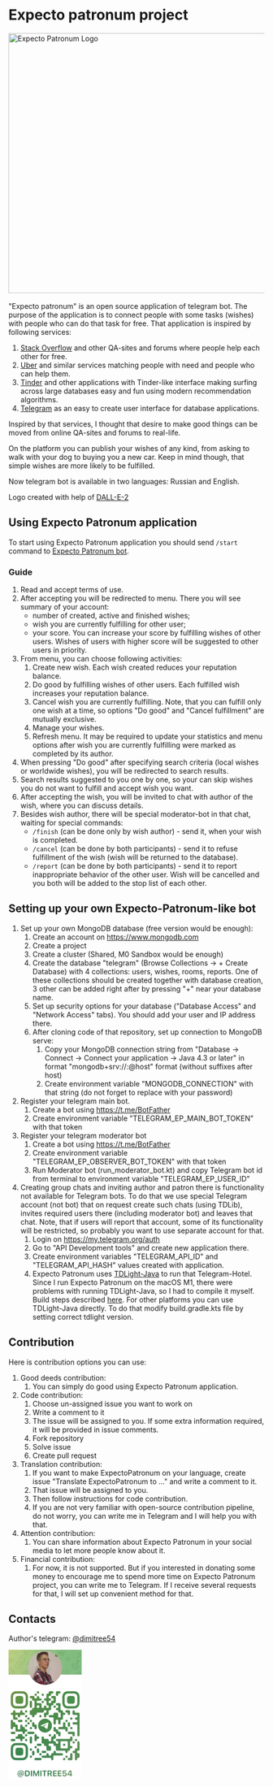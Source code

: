 # Expecto patronum project

<img height="512" src="/Users/yid/source/expecto_patronum_library/readme_images/logo.png" title="Expecto Patronum Logo" width="512"/>

"Expecto patronum" is an open source application of telegram bot. 
The purpose of the application is to connect people with some tasks (wishes) with people who can do that task for free.
That application is inspired by following services:

1. [Stack Overflow](https://stackoverflow.com) and other QA-sites and forums where people help each other for free.
2. [Uber](https://uber.com) and similar services matching people with need and people who can help them.
3. [Tinder](https://tinder.com) and other applications with Tinder-like interface making surfing across large databases easy and fun using modern recommendation algorithms.
4. [Telegram](https://telegram.org) as an easy to create user interface for database applications.

Inspired by that services, I thought that desire to make good things can be moved from online QA-sites and forums to real-life.

On the platform you can publish your wishes of any kind, from asking to walk with your dog to buying you a new car. 
Keep in mind though, that simple wishes are more likely to be fulfilled.

Now telegram bot is available in two languages: Russian and English.

Logo created with help of [DALL-E-2](https://openai.com/dall-e-2/)

## Using Expecto Patronum application

To start using Expecto Patronum application you should send `/start` command to [Expecto Patronum bot](https://t.me/ExpectoPatronumByYID_bot).

### Guide
1. Read and accept terms of use.
2. After accepting you will be redirected to menu. There you will see summary of your account: 
   - number of created, active and finished wishes;
   - wish you are currently fulfilling for other user;
   - your score. You can increase your score by fulfilling wishes of other users. Wishes of users with higher score will be suggested to other users in priority.
3. From menu, you can choose following activities:
   1. Create new wish. Each wish created reduces your reputation balance.
   2. Do good by fulfilling wishes of other users. Each fulfilled wish increases your reputation balance.
   3. Cancel wish you are currently fulfilling. Note, that you can fulfill only one wish at a time, so options "Do good" and "Cancel fulfillment" are mutually exclusive.
   4. Manage your wishes.
   5. Refresh menu. It may be required to update your statistics and menu options after wish you are currently fulfilling were marked as completed by its author.
4. When pressing "Do good" after specifying search criteria (local wishes or worldwide wishes), you will be redirected to search results.
5. Search results suggested to you one by one, so your can skip wishes you do not want to fulfill and accept wish you want.
6. After accepting the wish, you will be invited to chat with author of the wish, where you can discuss details. 
7. Besides wish author, there will be special moderator-bot in that chat, waiting for special commands: 
   - `/finish` (can be done only by wish author) - send it, when your wish is completed.
   - `/cancel` (can be done by both participants) - send it to refuse fulfillment of the wish (wish will be returned to the database).
   - `/report` (can be done by both participants) - send it to report inappropriate behavior of the other user. Wish will be cancelled and you both will be added to the stop list of each other.

## Setting up your own Expecto-Patronum-like bot
1. Set up your own MongoDB database (free version would be enough):
   1. Create an account on https://www.mongodb.com
   2. Create a project
   3. Create a cluster (Shared, M0 Sandbox would be enough)
   4. Create the database "telegram" (Browse Collections -> + Create Database) with 4 collections: users, wishes, rooms, reports. One of these collections should be created together with database creation, 3 other can be added right after by pressing "+" near your database name.
   5. Set up security options for your database ("Database Access" and "Network Access" tabs). You should add your user and IP address there.
   6. After cloning code of that repository, set up connection to MongoDB serve:
      1. Copy your MongoDB connection string from "Database -> Connect -> Connect your application -> Java 4.3 or later" in format "mongodb+srv://<user>:<password>@host" format (without suffixes after host)
      2. Create environment variable "MONGODB_CONNECTION" with that string (do not forget to replace <password> with your password)
2. Register your telegram main bot.
   1. Create a bot using https://t.me/BotFather
   2. Create environment variable "TELEGRAM_EP_MAIN_BOT_TOKEN" with that token
3. Register your telegram moderator bot
   1. Create a bot using https://t.me/BotFather
   2. Create environment variable "TELEGRAM_EP_OBSERVER_BOT_TOKEN" with that token
   3. Run Moderator bot (run_moderator_bot.kt) and copy Telegram bot id from terminal to environment variable "TELEGRAM_EP_USER_ID"
4. Creating group chats and inviting author and patron there is functionality not available for Telegram bots. 
    To do that we use special Telegram account (not bot) that on request create such chats (using TDLib), 
    invites required users there (including moderator bot) and leaves that chat. 
    Note, that if users will report that account, some of its functionality will be restricted, 
    so probably you want to use separate account for that.
   1. Login on https://my.telegram.org/auth
   2. Go to "API Development tools" and create new application there.
   3. Create environment variables "TELEGRAM_API_ID" and "TELEGRAM_API_HASH" values created with application.
   4. Expecto Patronum uses [TDLight-Java](https://github.com/tdlight-team/tdlight-java) to run that Telegram-Hotel. 
   Since I run Expecto Patronum on the macOS M1, there were problems with running TDLight-Java, so I had to compile it myself. 
   Build steps described [here](https://github.com/dimitree54/tdlight-java). 
   For other platforms you can use TDLight-Java directly.
   To do that modify build.gradle.kts file by setting correct tdlight version.

## Contribution

Here is contribution options you can use:
1. Good deeds contribution:
   1. You can simply do good using Expecto Patronum application.
2. Code contribution:
   1. Choose un-assigned issue you want to work on
   2. Write a comment to it
   3. The issue will be assigned to you. If some extra information required, it will be provided in issue comments.
   4. Fork repository
   5. Solve issue
   6. Create pull request
3. Translation contribution: 
   1. If you want to make ExpectoPatronum on your language, create issue "Translate ExpectoPatronum to ..." and write a comment to it.
   2. That issue will be assigned to you.
   3. Then follow instructions for code contribution.
   4. If you are not very familiar with open-source contribution pipeline, do not worry, you can write me in Telegram and I will help you with that.
4. Attention contribution:
   1. You can share information about Expecto Patronum in your social media to let more people know about it.
5. Financial contribution:
   1. For now, it is not supported. But if you interested in donating some money to encourage me to spend more time on Expecto Patronum project, you can write me to Telegram. If I receive several requests for that, I will set up convenient method for that.

## Contacts

Author's telegram: [@dimitree54](https://t.me/dimitree54)

![](readme_images/t_me-dimitree54.jpg)